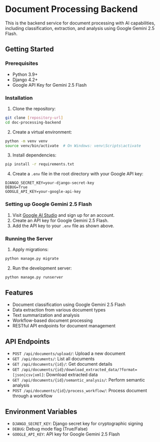 # Document Processing Backend

This is the backend service for document processing with AI capabilities, including classification, extraction, and analysis using Google Gemini 2.5 Flash.

## Getting Started

### Prerequisites

- Python 3.9+
- Django 4.2+
- Google API Key for Gemini 2.5 Flash

### Installation

1. Clone the repository:
```bash
git clone [repository-url]
cd doc-processing-backend
```

2. Create a virtual environment:
```bash
python -m venv venv
source venv/bin/activate  # On Windows: venv\Scripts\activate
```

3. Install dependencies:
```bash
pip install -r requirements.txt
```

4. Create a `.env` file in the root directory with your Google API key:
```
DJANGO_SECRET_KEY=your-django-secret-key
DEBUG=True
GOOGLE_API_KEY=your-google-api-key
```

### Setting up Google Gemini 2.5 Flash

1. Visit [Google AI Studio](https://ai.google.dev/) and sign up for an account.
2. Create an API key for Google Gemini 2.5 Flash.
3. Add the API key to your `.env` file as shown above.

### Running the Server

1. Apply migrations:
```bash
python manage.py migrate
```

2. Run the development server:
```bash
python manage.py runserver
```

## Features

- Document classification using Google Gemini 2.5 Flash
- Data extraction from various document types
- Text summarization and analysis
- Workflow-based document processing
- RESTful API endpoints for document management

## API Endpoints

- `POST /api/documents/upload/`: Upload a new document
- `GET /api/documents/`: List all documents
- `GET /api/documents/{id}/`: Get document details
- `GET /api/documents/{id}/download_extracted_data/?format=[json|csv|xml]`: Download extracted data
- `GET /api/documents/{id}/semantic_analysis/`: Perform semantic analysis
- `POST /api/documents/{id}/process_workflow/`: Process document through a workflow

## Environment Variables

- `DJANGO_SECRET_KEY`: Django secret key for cryptographic signing
- `DEBUG`: Debug mode flag (True/False)
- `GOOGLE_API_KEY`: API key for Google Gemini 2.5 Flash 